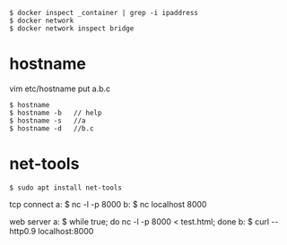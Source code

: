 ```
$ docker inspect _container | grep -i ipaddress
$ docker network 
$ docker network inspect bridge
```

# hostname
vim etc/hostname put a.b.c
```
$ hostname
$ hostname -b   // help
$ hostname -s   //a
$ hostname -d   //b.c
```

# net-tools
```
$ sudo apt install net-tools
```
tcp connect
a: $ nc -l -p 8000
b: $ nc localhost 8000

web server
a: $ while true; do nc -l -p 8000 < test.html; done
b: $ curl --http0.9 localhost:8000